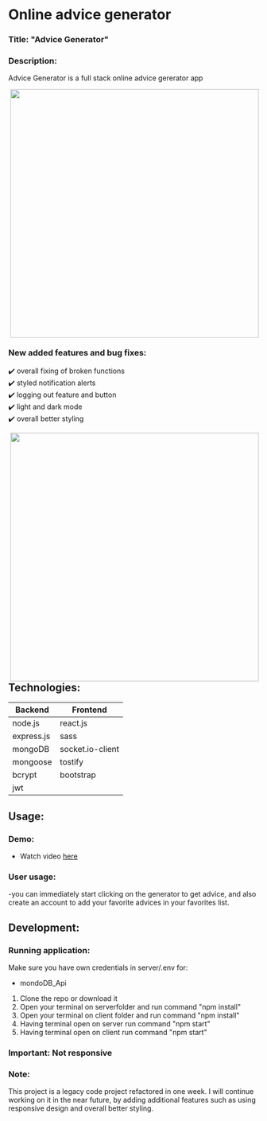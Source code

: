 # Online advice generator

### Title: "Advice Generator" 

### Description:
Advice Generator is a full stack online advice gererator app </br>

<img src="https://github.com/Vreij-Lal/Advice-Generator/blob/main/homepage.png" width = '500' align = "right" style="margin-bottom: 20;"/>

### New added features and bug fixes:
:heavy_check_mark: overall fixing of broken functions </br>
:heavy_check_mark: styled notification alerts </br>
:heavy_check_mark: logging out feature and button</br>
:heavy_check_mark: light and dark mode</br>
:heavy_check_mark: overall better styling</br>

<img src="https://github.com/Vreij-Lal/Advice-Generator/blob/main/homepage%20light%20mode.png" width = '500' align = "right"/>

## Technologies: 
|Backend | Frontend |
| --- | --- |
| node.js | react.js |
| express.js |sass|
| mongoDB | socket.io-client| 
|mongoose| tostify|
|bcrypt|bootstrap|
|jwt||



## Usage: 

### Demo:
- Watch video [here](https://www.youtube.com/watch?v=HH8ess0OGc8)

### User usage:
-you can immediately start clicking on the generator to get advice, and also create an account to add your favorite advices in your favorites list.

## Development:

### Running application:
Make sure you have own credentials in server/.env for:

- mondoDB_Api 

1. Clone the repo or download it
2. Open your terminal on serverfolder and run command "npm install"
3. Open your terminal on client folder and run command "npm install"
4. Having terminal open on server run command "npm start"
5. Having terminal open on client run command "npm start"

### Important: Not responsive

### Note: 
This project is a legacy code project refactored in one week. I will continue working on it in the near future, by adding additional features such as using responsive design and overall better styling.
